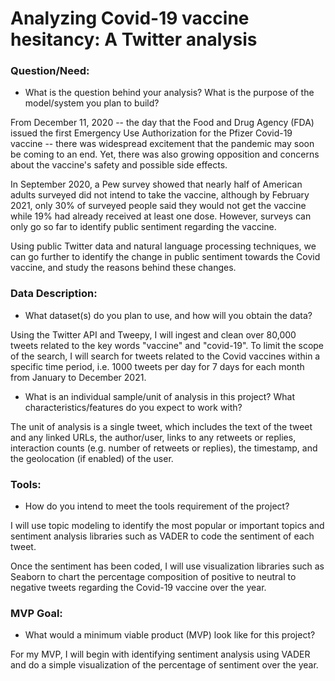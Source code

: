 #  Analyzing Covid-19 vaccine hesitancy: A Twitter analysis

### Question/Need:

* What is the question behind your analysis? What is the purpose of the model/system you plan to build?

From December 11, 2020 -- the day that the Food and Drug Agency (FDA) issued the first Emergency Use Authorization for the Pfizer Covid-19 vaccine -- there was widespread excitement that the pandemic may soon be coming to an end. Yet, there was also growing opposition and concerns about the vaccine's safety and possible side effects.

In September 2020, a Pew survey showed that nearly half of American adults surveyed did not intend to take the vaccine, although by February 2021, only 30% of surveyed people said they would not get the vaccine while 19% had already received at least one dose. However, surveys can only go so far to identify public sentiment regarding the vaccine.

Using public Twitter data and natural language processing techniques, we can go further to identify the change in public sentiment towards the Covid vaccine, and study the reasons behind these changes. 


### Data Description:

* What dataset(s) do you plan to use, and how will you obtain the data?

Using the Twitter API and Tweepy, I will ingest and clean over 80,000 tweets related to the key words "vaccine" and "covid-19". To limit the scope of the search, I will search for tweets related to the Covid vaccines within a specific time period, i.e. 1000 tweets per day for 7 days for each month from January to December 2021.

* What is an individual sample/unit of analysis in this project? What characteristics/features do you expect to work with?

The unit of analysis is a single tweet, which includes the text of the tweet and any linked URLs, the author/user, links to any retweets or replies, interaction counts (e.g. number of retweets or replies), the timestamp, and the geolocation (if enabled) of the user. 

### Tools:

* How do you intend to meet the tools requirement of the project?

I will use topic modeling to identify the most popular or important topics and sentiment analysis libraries such as VADER to code the sentiment of each tweet.

Once the sentiment has been coded, I will use visualization libraries such as Seaborn to chart the percentage composition of positive to neutral to negative tweets regarding the Covid-19 vaccine over the year. 


### MVP Goal:

* What would a minimum viable product (MVP) look like for this project?

For my MVP, I will begin with identifying sentiment analysis using VADER and do a simple visualization of the percentage of sentiment over the year. 